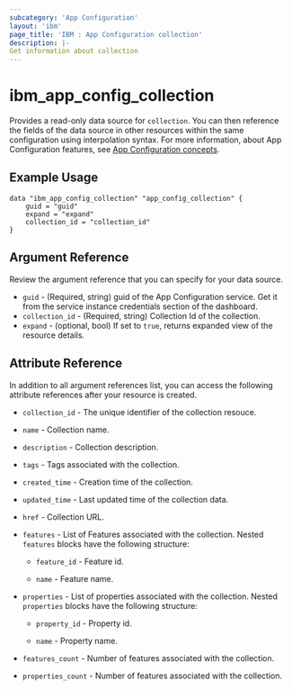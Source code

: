 ```yaml
---
subcategory: 'App Configuration'
layout: 'ibm'
page_title: 'IBM : App Configuration collection'
description: |-
Get information about collection
---
```


# ibm_app_config_collection

Provides a read-only data source for `collection`. You can then reference the fields of the data source in other resources within the same configuration using interpolation syntax.  For more information, about App Configuration features, see [App Configuration concepts](https://cloud.ibm.com//docs/app-configuration?topic=app-configuration-ac-overview).

## Example Usage

```hcl
data "ibm_app_config_collection" "app_config_collection" {
	guid = "guid"
	expand = "expand"
	collection_id = "collection_id"
}
```

## Argument Reference

Review the argument reference that you can specify for your data source.

- `guid` - (Required, string) guid of the App Configuration service. Get it from the service instance credentials section of the dashboard.
- `collection_id` - (Required, string) Collection Id of the collection.
- `expand` - (optional, bool) If set to `true`, returns expanded view of the resource details.

## Attribute Reference

In addition to all argument references list, you can access the following attribute references after your resource is created.

- `collection_id` - The unique identifier of the collection resouce.

- `name` - Collection name.

- `description` - Collection description.

- `tags` - Tags associated with the collection.

- `created_time` - Creation time of the collection.

- `updated_time` - Last updated time of the collection data.

- `href` - Collection URL.

- `features` - List of Features associated with the collection. Nested `features` blocks have the following structure:

    - `feature_id` - Feature id.

    - `name` - Feature name.

- `properties` - List of properties associated with the collection. Nested `properties` blocks have the following structure:

    - `property_id` - Property id.

    - `name` - Property name.

- `features_count` - Number of features associated with the collection.

- `properties_count` - Number of features associated with the collection.
